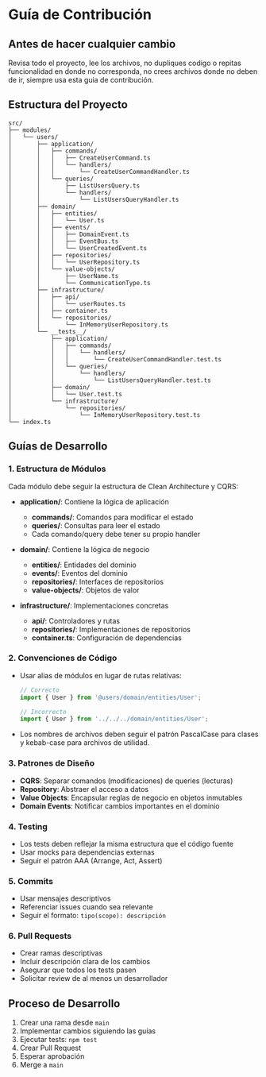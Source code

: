 # Guía de Contribución

## Antes de hacer cualquier cambio

Revisa todo el proyecto, lee los archivos, no dupliques codigo o repitas funcionalidad en donde no corresponda, no crees archivos donde no deben de ir, siempre usa esta guia de contribución.

## Estructura del Proyecto

```
src/
├── modules/
│   └── users/
│       ├── application/
│       │   ├── commands/
│       │   │   ├── CreateUserCommand.ts
│       │   │   └── handlers/
│       │   │       └── CreateUserCommandHandler.ts
│       │   └── queries/
│       │       ├── ListUsersQuery.ts
│       │       └── handlers/
│       │           └── ListUsersQueryHandler.ts
│       ├── domain/
│       │   ├── entities/
│       │   │   └── User.ts
│       │   ├── events/
│       │   │   ├── DomainEvent.ts
│       │   │   ├── EventBus.ts
│       │   │   └── UserCreatedEvent.ts
│       │   ├── repositories/
│       │   │   └── UserRepository.ts
│       │   └── value-objects/
│       │       ├── UserName.ts
│       │       └── CommunicationType.ts
│       ├── infrastructure/
│       │   ├── api/
│       │   │   └── userRoutes.ts
│       │   ├── container.ts
│       │   └── repositories/
│       │       └── InMemoryUserRepository.ts
│       └── __tests__/
│           ├── application/
│           │   ├── commands/
│           │   │   └── handlers/
│           │   │       └── CreateUserCommandHandler.test.ts
│           │   └── queries/
│           │       └── handlers/
│           │           └── ListUsersQueryHandler.test.ts
│           ├── domain/
│           │   └── User.test.ts
│           └── infrastructure/
│               └── repositories/
│                   └── InMemoryUserRepository.test.ts
└── index.ts
```

## Guías de Desarrollo

### 1. Estructura de Módulos

Cada módulo debe seguir la estructura de Clean Architecture y CQRS:

- **application/**: Contiene la lógica de aplicación
  - **commands/**: Comandos para modificar el estado
  - **queries/**: Consultas para leer el estado
  - Cada comando/query debe tener su propio handler

- **domain/**: Contiene la lógica de negocio
  - **entities/**: Entidades del dominio
  - **events/**: Eventos del dominio
  - **repositories/**: Interfaces de repositorios
  - **value-objects/**: Objetos de valor

- **infrastructure/**: Implementaciones concretas
  - **api/**: Controladores y rutas
  - **repositories/**: Implementaciones de repositorios
  - **container.ts**: Configuración de dependencias

### 2. Convenciones de Código

- Usar alias de módulos en lugar de rutas relativas:
  ```typescript
  // Correcto
  import { User } from '@users/domain/entities/User';
  
  // Incorrecto
  import { User } from '../../../domain/entities/User';
  ```

- Los nombres de archivos deben seguir el patrón PascalCase para clases y kebab-case para archivos de utilidad.

### 3. Patrones de Diseño

- **CQRS**: Separar comandos (modificaciones) de queries (lecturas)
- **Repository**: Abstraer el acceso a datos
- **Value Objects**: Encapsular reglas de negocio en objetos inmutables
- **Domain Events**: Notificar cambios importantes en el dominio

### 4. Testing

- Los tests deben reflejar la misma estructura que el código fuente
- Usar mocks para dependencias externas
- Seguir el patrón AAA (Arrange, Act, Assert)

### 5. Commits

- Usar mensajes descriptivos
- Referenciar issues cuando sea relevante
- Seguir el formato: `tipo(scope): descripción`

### 6. Pull Requests

- Crear ramas descriptivas
- Incluir descripción clara de los cambios
- Asegurar que todos los tests pasen
- Solicitar review de al menos un desarrollador

## Proceso de Desarrollo

1. Crear una rama desde `main`
2. Implementar cambios siguiendo las guías
3. Ejecutar tests: `npm test`
4. Crear Pull Request
5. Esperar aprobación
6. Merge a `main` 